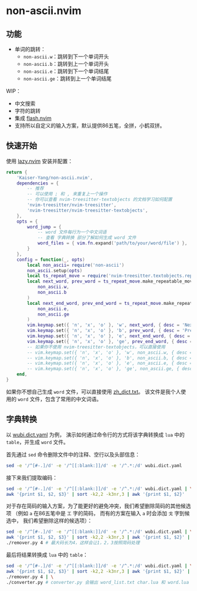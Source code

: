 # non-ascii.nvim

## 功能

* 单词的跳转：
    * `non-ascii.w`：跳转到下一个单词开头
    * `non-ascii.b`：跳转到上一个单词开头
    * `non-ascii.e`：跳转到下一个单词结尾
    * `non-ascii.ge`：跳转到上一个单词结尾

WIP：

* 中文搜索
* 字符的跳转
* 集成 [flash.nvim](https://github.com/folke/flash.nvim)
* 支持所以自定义的输入方案，默认提供86五笔，全拼，小鹤双拼。

## 快速开始

使用 [lazy.nvim](https://github.com/folke/lazy.nvim) 安装并配置：

```lua
return {
    'Kaiser-Yang/non-ascii.nvim',
    dependencies = {
        -- 推荐
        -- 可以使用 ; 和 , 来重复上一个操作
        -- 你可以查看 nvim-treesitter-textobjects 的文档学习如何配置
        'nvim-treesitter/nvim-treesitter',
        'nvim-treesitter/nvim-treesitter-textobjects',
    },
    opts = {
        word_jump = {
            -- word 文件每行为一个中文词语
            -- 查看 字典转换 部分了解如何生成 word 文件
            word_files = { vim.fn.expand('path/to/your/word/file') },
        }
    },
    config = function(_, opts)
        local non_ascii= require('non-ascii')
        non_ascii.setup(opts)
        local ts_repeat_move = require('nvim-treesitter.textobjects.repeatable_move')
        local next_word, prev_word = ts_repeat_move.make_repeatable_move_pair(
            non_ascii.w,
            non_ascii.b
        )
        local next_end_word, prev_end_word = ts_repeat_move.make_repeatable_move_pair(
            non_ascii.e,
            non_ascii.ge
        )
        vim.keymap.set({ 'n', 'x', 'o' }, 'w', next_word, { desc = 'Next word' })
        vim.keymap.set({ 'n', 'x', 'o' }, 'b', prev_word, { desc = 'Previous word' })
        vim.keymap.set({ 'n', 'x', 'o' }, 'e', next_end_word, { desc = 'Next end word' })
        vim.keymap.set({ 'n', 'x', 'o' }, 'ge', prev_end_word, { desc = 'Previous end word' })
        -- 如果你不使用 nvim-treesitter-textobjects，可以直接使用
        -- vim.keymap.set({ 'n', 'x', 'o' }, 'w', non_ascii.w, { desc = 'Next word' })
        -- vim.keymap.set({ 'n', 'x', 'o' }, 'b', non_ascii.b, { desc = 'Previous word' })
        -- vim.keymap.set({ 'n', 'x', 'o' }, 'e', non_ascii.e, { desc = 'Next end word' })
        -- vim.keymap.set({ 'n', 'x', 'o' }, 'ge', non_ascii.ge, { desc = 'Previous end word' })
    end,
}
```

如果你不想自己生成 `word` 文件，可以直接使用
[zh_dict.txt](https://github.com/Kaiser-Yang/dotfiles/blob/main/.config/nvim/dict/zh_dict.txt)。
该文件是我个人使用的 `word` 文件，包含了常用的中文词语。

## 字典转换

以
[wubi.dict.yaml](https://gitee.com/hi-coder/rime-wubi/raw/master/wubi.dict.yaml)
为例，
演示如何通过命令行的方式将该字典转换成 `lua` 中的 `table`，并生成 `word` 文件。

首先通过 `sed` 命令删除文件中的注释、空行以及头部信息：

```bash
sed -e '/^[#-.]/d' -e '/^[[:blank:]]/d' -e '/^.*:/d' wubi.dict.yaml
```

接下来我们提取编码：

```bash
sed -e '/^[#-.]/d' -e '/^[[:blank:]]/d' -e '/^.*:/d' wubi.dict.yaml | \
awk '{print $1, $2, $3}' | sort -k2,2 -k3nr,3 | awk '{print $1, $2}'
```

对于存在简码的输入方案，为了能更好的避免冲突，我们希望删除简码的其他候选项
（例如 `a` 在86五笔中是 `工` 字的简码，
而有的方案在输入 `a` 时会添加 `戈` 字到候选中，
我们希望删除这样的候选项）：

```bash
sed -e '/^[#-.]/d' -e '/^[[:blank:]]/d' -e '/^.*:/d' wubi.dict.yaml | \
awk '{print $1, $2, $3}' | sort -k2,2 -k3nr,3 | awk '{print $1, $2}' | \
./remover.py 4 # 最大码长为4，这样会让1，2，3按照简码处理
```

最后将结果转换成 `lua` 中的 `table`：

```bash
sed -e '/^[#-.]/d' -e '/^[[:blank:]]/d' -e '/^.*:/d' wubi.dict.yaml | \
awk '{print $1, $2, $3}' | sort -k2,2 -k3nr,3 | awk '{print $1, $2}' | \
./remover.py 4 | \
./converter.py # converter.py 会输出 word_list.txt char.lua 和 word.lua 三个文件
```
